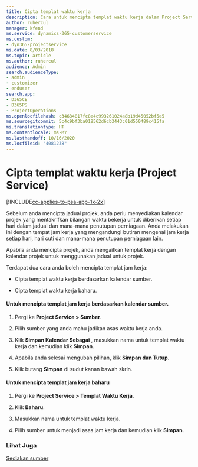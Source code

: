 ```yaml
---
title: Cipta templat waktu kerja
description: Cara untuk mencipta templat waktu kerja dalam Project Service
author: ruhercul
manager: kfend
ms.service: dynamics-365-customerservice
ms.custom:
- dyn365-projectservice
ms.date: 8/03/2018
ms.topic: article
ms.author: ruhercul
audience: Admin
search.audienceType:
- admin
- customizer
- enduser
search.app:
- D365CE
- D365PS
- ProjectOperations
ms.openlocfilehash: c34634817fc8e4c993261024a8b19d45052bf5e5
ms.sourcegitcommit: 5c4c9bf3ba018562d6cb3443c01d550489c415fa
ms.translationtype: HT
ms.contentlocale: ms-MY
ms.lasthandoff: 10/16/2020
ms.locfileid: "4081238"
---
```

# <a name="create-a-work-hours-template-project-service"></a>Cipta templat waktu kerja (Project Service)

[!INCLUDE[cc-applies-to-psa-app-1x-2x](../includes/cc-applies-to-psa-app-1x-2x.md)]

Sebelum anda mencipta jadual projek, anda perlu menyediakan kalendar projek yang mentakrifkan bilangan waktu bekerja untuk diberikan setiap hari dalam jadual dan mana-mana penutupan perniagaan. Anda melakukan ini dengan tempat jam kerja yang mengandungi butiran mengenai jam kerja setiap hari, hari cuti dan mana-mana penutupan perniagaan lain.  
  
 Apabila anda mencipta projek, anda mengaitkan templat kerja dengan kalendar projek untuk menggunakan jadual untuk projek.  
  
 Terdapat dua cara anda boleh mencipta templat jam kerja:  
  
-   Cipta templat waktu kerja berdasarkan kalendar sumber.  
  
-   Cipta templat waktu kerja baharu.  
  
#### <a name="to-create-a-work-hours-template-based-on-a-resources-calendar"></a>Untuk mencipta templat jam kerja berdasarkan kalendar sumber.  
  
1.  Pergi ke **Project Service > Sumber**.  
  
2.  Pilih sumber yang anda mahu jadikan asas waktu kerja anda.  
  
3.  Klik **Simpan Kalendar Sebagai** , masukkan nama untuk templat waktu kerja dan kemudian klik **Simpan**.  
  
4.  Apabila anda selesai mengubah pilihan, klik **Simpan dan Tutup**.  
  
5.  Klik butang **Simpan** di sudut kanan bawah skrin.  
  
#### <a name="to-create-a-new-work-hours-template"></a>Untuk mencipta templat jam kerja baharu  
  
1.  Pergi ke **Project Service > Templat Waktu Kerja**.  
  
2.  Klik **Baharu**.  
  
3.  Masukkan nama untuk templat waktu kerja.  
  
4.  Pilih sumber untuk menjadi asas jam kerja dan kemudian klik **Simpan**.  
  
### <a name="see-also"></a>Lihat Juga  
 [Sediakan sumber](../psa/set-up-resources.md)
